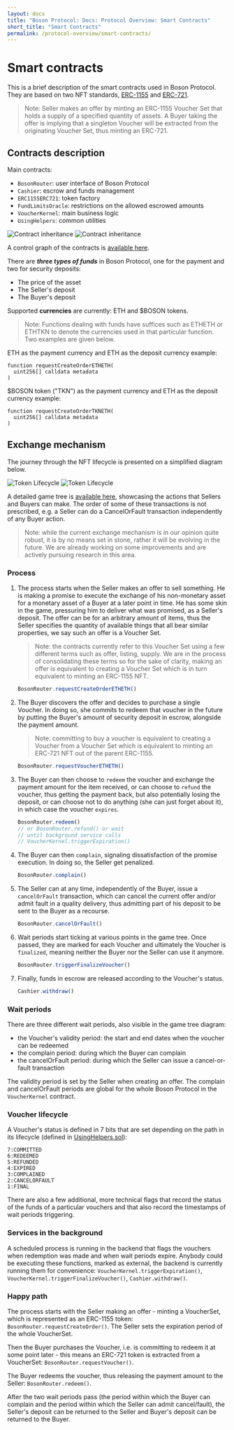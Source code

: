 ```yaml
---
layout: docs
title: "Boson Protocol: Docs: Protocol Overview: Smart Contracts"
short_title: "Smart Contracts"
permalink: /protocol-overview/smart-contracts/
---
```

# Smart contracts

This is a brief description of the smart contracts used in Boson Protocol. They
are based on two NFT standards,
[ERC-1155](https://eips.ethereum.org/EIPS/eip-1155) and
[ERC-721](https://eips.ethereum.org/EIPS/eip-721).

> Note: Seller makes an offer by minting an ERC-1155 Voucher Set that holds a
supply of a specified quantity of assets. A Buyer taking the offer is implying
that a singleton Voucher will be extracted from the originating Voucher Set,
thus minting an ERC-721.

## Contracts description

Main contracts:

- `BosonRouter`: user interface of Boson Protocol
- `Cashier`: escrow and funds management
- `ERC1155ERC721`: token factory
- `FundLimitsOracle`: restrictions on the allowed escrowed amounts
- `VoucherKernel`: main business logic
- `UsingHelpers`: common utilities

<img src="/images/docs/contract-inheritance-light.png" 
     alt="Contract inheritance" 
     class="block dark:hidden"/>
<img src="/images/docs/contract-inheritance-dark.png" 
     alt="Contract inheritance" 
     class="dark:block hidden"/>

A control graph of the contracts is 
[available here](https://www.notion.so/assets/bosonprotocol-graph.png).

There are ***three types of funds*** in Boson Protocol, one for the payment and
two for security deposits:

- The price of the asset
- The Seller's deposit
- The Buyer's deposit

Supported **currencies** are currently: ETH and $BOSON tokens.

> Note: Functions dealing with funds have suffices such as ETHETH or ETHTKN to
denote the currencies used in that particular function. Two examples are given
below.

ETH as the payment currency and ETH as the deposit currency example:

```solidity
function requestCreateOrderETHETH(
  uint256[] calldata metadata
)
```

$BOSON token ("TKN") as the payment currency and ETH as the deposit currency
example:

```solidity
function requestCreateOrderTKNETH(
  uint256[] calldata metadata
)
```

## Exchange mechanism

The journey through the NFT lifecycle is presented on a simplified diagram below.

<img src="/images/docs/token-lifecycle-light.png" 
     alt="Token Lifecycle" 
     class="block dark:hidden"/>
<img src="/images/docs/token-lifecycle-dark.png" 
     alt="Token Lifecycle" 
     class="dark:block hidden"/>

A detailed game tree is [available here](https://www.notion.so/assets/exchange-diagram.png),
showcasing the actions that Sellers and Buyers can make. The order of some of
these transactions is not prescribed, e.g. a Seller can do a CancelOrFault
transaction independently of any Buyer action.

> Note: while the current exchange mechanism is in our opinion quite robust, it
is by no means set in stone, rather it will be evolving in the future. We are
already working on some improvements and are actively pursuing research in
this area.

### Process

1. The process starts when the Seller makes an offer to sell something. He is
making a promise to execute the exchange of his non-monetary asset for a
monetary asset of a Buyer at a later point in time. He has some skin in the
game, pressuring him to deliver what was promised, as a Seller's deposit.
The offer can be for an arbitrary amount of items, thus the Seller specifies
the quantity of available things that all bear similar properties, we say
such an offer is a Voucher Set.

    > Note: the contracts currently refer to this Voucher Set using a few different
    terms such as offer, listing, supply. We are in the process of consolidating
    these terms so for the sake of clarity, making an offer is equivalent to
    creating a Voucher Set which is in turn equivalent to minting an ERC-1155 NFT.

    ```javascript
    BosonRouter.requestCreateOrderETHETH()
    ```

1. The Buyer discovers the offer and decides to purchase a single Voucher.
In doing so, she commits to redeem that voucher in the future by putting the
Buyer's amount of security deposit in escrow, alongside the payment amount.

    > Note: committing to buy a voucher is equivalent to creating a Voucher from a
    Voucher Set which is equivalent to minting an ERC-721 NFT out of the parent
    ERC-1155.
    
    ```javascript
    BosonRouter.requestVoucherETHETH()
    ```

1. The Buyer can then choose to `redeem` the voucher and exchange the payment
amount for the item received, or can choose to `refund` the voucher, thus
getting the payment back, but also potentially losing the deposit, or can
choose not to do anything (she can just forget about it), in which case the
voucher `expires`.

    ```javascript
    BosonRouter.redeem()
    // or BosonRouter.refund() or wait 
    // until background service calls 
    // VoucherKernel.triggerExpiration()
    ```

1. The Buyer can then `complain`, signaling dissatisfaction of the promise
execution. In doing so, the Seller get penalized.

    ```javascript
    BosonRouter.complain()
    ```

1. The Seller can at any time, independently of the Buyer, issue a
`cancelOrFault` transaction, which can cancel the current offer and/or admit
fault in a quality delivery, thus admitting part of his deposit to be sent to
the Buyer as a recourse.

    ```javascript
    BosonRouter.cancelOrFault()
    ```

1. Wait periods start ticking at various points in the game tree. Once passed,
they are marked for each Voucher and ultimately the Voucher is `finalized`,
meaning neither the Buyer nor the Seller can use it anymore.

    ```javascript
    BosonRouter.triggerFinalizeVoucher()
    ```

1. Finally, funds in escrow are released according to the Voucher's status.

    ```javascript
    Cashier.withdraw()
    ```

### Wait periods

There are three different wait periods, also visible in the game tree diagram:

- the Voucher's validity period: the start and end dates when the voucher can be
redeemed
- the complain period: during which the Buyer can complain
- the cancelOrFault period: during which the Seller can issue a cancel-or-fault
transaction

The validity period is set by the Seller when creating an offer. The complain
and cancelOrFault periods are global for the whole Boson Protocol in
the `VoucherKernel` contract.

### Voucher lifecycle

A Voucher's status is defined in 7 bits that are set depending on the path in
its lifecycle (defined in
[UsingHelpers.sol](https://github.com/bosonprotocol/contracts/blob/master/contracts/UsingHelpers.sol#L47)):

```
7:COMMITTED
6:REDEEMED
5:REFUNDED
4:EXPIRED
3:COMPLAINED
2:CANCELORFAULT
1:FINAL
```

There are also a few additional, more technical flags that record the status of
the funds of a particular vouchers and that also record the timestamps of wait
periods triggering.

### Services in the background

A scheduled process is running in the backend that flags the vouchers when
redemption was made and when wait periods expire. Anybody could be executing
these functions, marked as external, the backend is currently running them for
convenience: `VoucherKernel.triggerExpiration()`,
`VoucherKernel.triggerFinalizeVoucher()`, `Cashier.withdraw()`.

### Happy path

The process starts with the Seller making an offer - minting a VoucherSet, which
is represented as an ERC-1155 token: `BosonRouter.requestCreateOrder()`. The
Seller sets the expiration period of the whole VoucherSet.

Then the Buyer purchases the Voucher, i.e. is committing to redeem it at some
point later - this means an ERC-721 token is extracted from a VoucherSet:
`BosonRouter.requestVoucher()`.

The Buyer redeems the voucher, thus releasing the payment amount to the Seller:
`BosonRouter.redeem()`.

After the two wait periods pass (the period within which the Buyer can complain
and the period within which the Seller can admit cancel/fault), the Seller's
deposit can be returned to the Seller and Buyer's deposit can be returned to the
Buyer.
